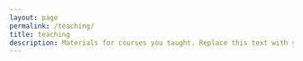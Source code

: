 ```yaml
---
layout: page
permalink: /teaching/
title: teaching
description: Materials for courses you taught. Replace this text with your description.
---
```




